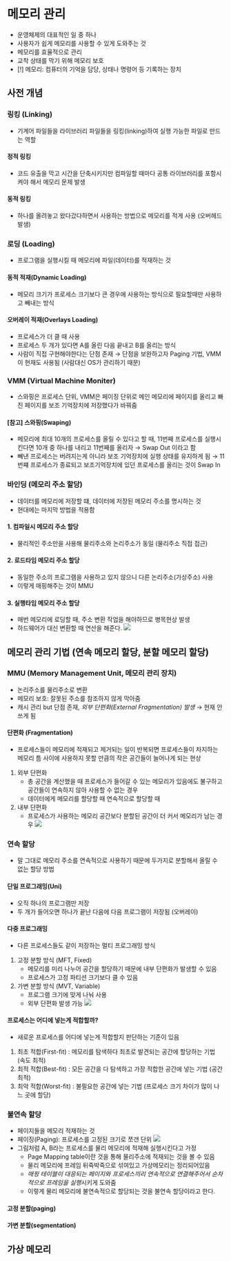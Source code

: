 # 메모리 관리
- 운영체제의 대표적인 일 중 하나
- 사용자가 쉽게 메모리를 사용할 수 있게 도와주는 것
- 메모리를 효율적으로 관리
- 교착 상태를 막기 위해 메모리 보호
- [!] 메모리: 컴퓨터의 기억을 담당, 상태나 명령어 등 기록하는 장치
## 사전 개념
### 링킹 (Linking)
- 기계어 파일들을 라이브러리 파일들을 링킹(linking)하여 실행 가능한 파일로 만드는 역할
#### 정적 링킹
- 코드 유출을 막고 시간을 단축시키지만 컴파일할 때마다 공통 라이브러리를 포함시켜야 해서 메모리 문제 발생
#### 동적 링킹
- 하나를 올려놓고 왔다갔다하면서 사용하는 방법으로 메모리를 적게 사용 (오버헤드 발생)
### 로딩 (Loading)
- 프로그램을 실행시킬 때 메모리에 파일(데이터)를 적재하는 것
#### 동적 적재(Dynamic Loading)
- 메모리 크기가 프로세스 크기보다 큰 경우에 사용하는 방식으로 필요할때만 사용하고 빼내는 방식
#### 오버레이 적재(Overlays Loading)
- 프로세스가 더 클 때 사용
- 프로세스 두 개가 있다면 A를 올린 다음 끝내고 B를 올리는 방식
- 사람이 직접 구현해야한다는 단점 존재
→ 단점을 보완하고자 Paging 기법, VMM이 현재도 사용됨 (사람대신 OS가 관리하기 때문)
### VMM (Virtual Machine Moniter)
- 스와핑은 프로세스 단위, VMM은 페이징 단위로 메인 메모리에 페이지를 올리고 빠진 페이지를 보조 기억장치에 저장했다가 바꿔줌
#### \[참고] 스와핑(Swaping)
- 메모리에 최대 10개의 프로세스를 올릴 수 있다고 할 때, 11번째 프로세스를 실행시킨다면 10개 중 하나를 내리고 11번째를 올리자 → Swap Out 이라고 함
- 빼낸 프로세스는 버려지는게 아니라 보조 기억장치에 실행 상태를 유지하게 됨 → 11번쨰 프로세스가 종료되고 보조기억장치에 있던 프로세스를 올리는 것이 Swap In
### 바인딩 (메모리 주소 할당)
- 데이터를 메모리에 저장할 떄, 데이터에 저장된 메모리 주소를 명시하는 것
- 현대에는 마지막 방법을 적용함
#### 1. 컴파일시 메모리 주소 할당
- 물리적인 주소만을 사용해 물리주소와 논리주소가 동일 (물리주소 직접 접근)
#### 2. 로드타임 메모리 주소 할당
- 동일한 주소의 프로그램을 사용하고 있지 않으니 다른 논리주소(가상주소) 사용
- 이렇게 매핑해주는 것이 MMU
#### 3. 실행타임 메모리 주소 할당
- 매번 메모리에 로딩할 때, 주소 변환 작업을 해야하므로 병목현상 발생
- 하드웨어가 대신 변환할 때 연산을 해준다.
![](../../img/240804_1.png)
## 메모리 관리 기법 (연속 메모리 할당, 분할 메모리 할당)
### MMU (Memory Management Unit, 메모리 관리 장치)
- 논리주소를 물리주소로 변환
- 메모리 보호: 잘못된 주소를 참조하지 않게 막아줌
- 캐시 관리
but 단점 존재, *외부 단편화(External Fragmentation) 발생* → 현재 안 쓰게 됨
#### 단편화 (Fragmentation)
- 프로세스들이 메모리에 적재되고 제거되는 일이 반복되면 프로세스들이 차지하는 메모리 틈 사이에 사용하지 못할 만큼의 작은 공간들이 늘어나게 되는 현상
1. 외부 단편화
   - 총 공간을 계산했을 때 프로세스가 들어갈 수 있는 메모리가 있음에도 불구하고 공간들이 연속하지 않아 사용할 수 없는 경우
   - 데이터에게 메모리를 할당할 때 연속적으로 할당할 때
2. 내부 단편화
   - 프로세스가 사용하는 메모리 공간보다 분할된 공간이 더 커서 메모리가 남는 경우
![](../../img/240804_3.png)
### 연속 할당
- 말 그대로 메모리 주소를 연속적으로 사용하기 때문에 두가지로 분할해서 올릴 수 없는 할당 방법
#### 단일 프로그래밍(Uni)
- 오직 하나의 프로그램만 저장
- 두 개가 들어오면 하나가 끝난 다음에 다음 프로그램이 저장됨 (오버레이)
#### 다중 프로그래밍
- 다른 프로세스들도 같이 저장하는 멀티 프로그래밍 방식
1. 고정 분할 방식 (MFT, Fixed)
   - 메모리를 미리 나누어 공간을 할당하기 때문에 내부 단편화가 발생할 수 있음
   - 프로세스가 고정 파티션 크기보다 클 수 있음
2. 가변 분할 방식 (MVT, Variable)
   - 프로그램 크기에 맞게 나눠 사용
   - 외부 단편화 발생 가능
![](../../img/240804_2.png)
#### 프로세스는 어디에 넣는게 적합할까?
- 새로운 프로세스를 어디에 넣는게 적합할지 판단하는 기준이 있음
1. 최초 적합(First-fit) : 메모리를 탐색하다 최초로 발견되는 공간에 할당하는 기법 (속도 최적)
2. 최적 적합(Best-fit) : 모든 공간을 다 탐색하고 가장 적합한 공간에 넣는 기법 (공간 최적)
3. 최악 적합(Worst-fit) : 불필요한 공간에 넣는 기법 (프로세스 크기 차이가 많이 나느 곳에 할당)
### 불연속 할당
- 페이지들을 메모리 적재하는 것
- 페이징(Paging): 프로세스를 고정된 크기로 쪼갠 단위
![](../../img/240804_4.png)
- 그림처럼 A, B라는 프로세스를 물리 메모리에 적재해 실행시킨다고 가정
	- Page Mapping table이란 것을 통해 물리주소에 적재되는 것을 볼 수 있음
	- 물리 메모리에 프레임 뒤죽박죽으로 섞여있고 가상메모리는 정리되어있음
	- *매핑 테이블이 대응되는 페이지와 프로세스끼리 연속적으로 연결해주어서 순차적으로 프레임을 실행*시키게 도와줌
	- 이렇게 물리 메모리에 불연속적으로 할당되는 것을 불연속 할당이라고 한다.
#### 고정 분할(paging)
#### 가변 분할(segmentation)
## 가상 메모리